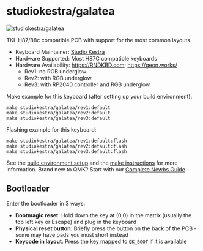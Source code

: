 # studiokestra/galatea

![studiokestra/galatea](https://i.imgur.com/juPhV1xh.png)

TKL H87/88c compatible PCB with support for the most common layouts.

* Keyboard Maintainer: [Studio Kestra](https://github.com/studiokestra/)
* Hardware Supported: Most H87C compatible keyboards
* Hardware Availability: https://RNDKBD.com; https://geon.works/
    * Rev1: no RGB underglow.
    * Rev2: with RGB underglow.
    * Rev3: with RP2040 controller and RGB underglow.

Make example for this keyboard (after setting up your build environment):

    make studiokestra/galatea/rev1:default
    make studiokestra/galatea/rev2:default
    make studiokestra/galatea/rev3:default

Flashing example for this keyboard:

    make studiokestra/galatea/rev1:default:flash
    make studiokestra/galatea/rev2:default:flash
    make studiokestra/galatea/rev3:default:flash

See the [build environment setup](https://docs.qmk.fm/#/getting_started_build_tools) and the [make instructions](https://docs.qmk.fm/#/getting_started_make_guide) for more information. Brand new to QMK? Start with our [Complete Newbs Guide](https://docs.qmk.fm/#/newbs).

## Bootloader

Enter the bootloader in 3 ways:

* **Bootmagic reset**: Hold down the key at (0,0) in the matrix (usually the top left key or Escape) and plug in the keyboard
* **Physical reset button**: Briefly press the button on the back of the PCB - some may have pads you must short instead
* **Keycode in layout**: Press the key mapped to `QK_BOOT` if it is available

